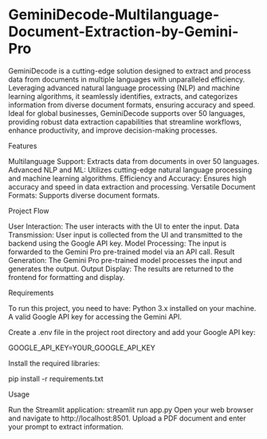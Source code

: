 # GeminiDecode-Multilanguage-Document-Extraction-by-Gemini-Pro

GeminiDecode is a cutting-edge solution designed to extract and process data from documents in multiple languages with unparalleled efficiency. Leveraging advanced natural language processing (NLP) and machine learning algorithms, it seamlessly identifies, extracts, and categorizes information from diverse document formats, ensuring accuracy and speed. Ideal for global businesses, GeminiDecode supports over 50 languages, providing robust data extraction capabilities that streamline workflows, enhance productivity, and improve decision-making processes.

Features

Multilanguage Support: Extracts data from documents in over 50 languages. Advanced NLP and ML: Utilizes cutting-edge natural language processing and machine learning algorithms. Efficiency and Accuracy: Ensures high accuracy and speed in data extraction and processing. Versatile Document Formats: Supports diverse document formats.

Project Flow

User Interaction: The user interacts with the UI to enter the input. Data Transmission: User input is collected from the UI and transmitted to the backend using the Google API key. Model Processing: The input is forwarded to the Gemini Pro pre-trained model via an API call. Result Generation: The Gemini Pro pre-trained model processes the input and generates the output. Output Display: The results are returned to the frontend for formatting and display.

Requirements

To run this project, you need to have: Python 3.x installed on your machine. A valid Google API key for accessing the Gemini API.

Create a .env file in the project root directory and add your Google API key:

GOOGLE_API_KEY=YOUR_GOOGLE_API_KEY

Install the required libraries:

pip install -r requirements.txt

Usage

Run the Streamlit application: streamlit run app.py Open your web browser and navigate to http://localhost:8501. Upload a PDF document and enter your prompt to extract information.
